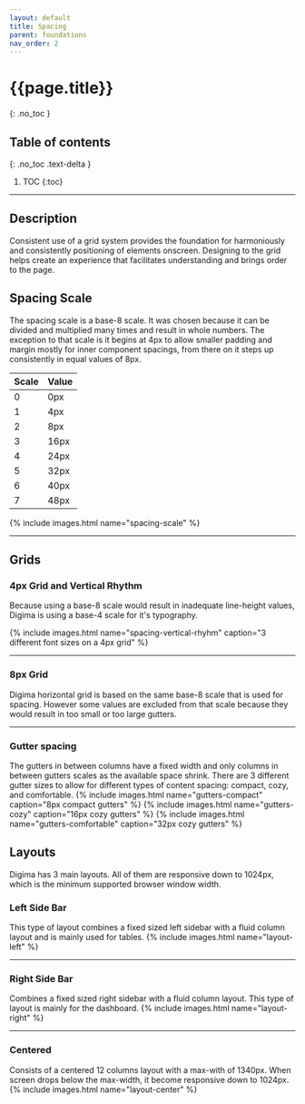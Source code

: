 ```yaml
---
layout: default
title: Spacing
parent: foundations
nav_order: 2
---
```


# {{page.title}}
{: .no_toc }

## Table of contents
{: .no_toc .text-delta }

1. TOC
{:toc}

---

## Description

Consistent use of a grid system provides the foundation for harmoniously and consistently positioning of elements onscreen. Designing to the grid helps create an experience that facilitates understanding and brings order to the page.


## Spacing Scale

The spacing scale is a base-8 scale. It was chosen because it can be divided and multiplied many times and result in whole numbers. The exception to that scale is it begins at 4px to allow smaller padding and margin mostly for inner component spacings, from there on it steps up consistently in equal values of 8px.

| Scale  | Value  |
|:-------|:-------|
| 0      | 0px    |
| 1      | 4px    |
| 2      | 8px    |
| 3      | 16px   |
| 4      | 24px   |
| 5      | 32px   |
| 6      | 40px   |
| 7      | 48px   |

{% include images.html name="spacing-scale" %}


---

## Grids

### 4px Grid and Vertical Rhythm

Because using a base-8 scale would result in inadequate line-height values, Digima is using a base-4 scale for it's typography.

{% include images.html name="spacing-vertical-rhyhm" caption="3 different font sizes on a 4px grid" %}

---

### 8px Grid

Digima horizontal grid is based on the same base-8 scale that is used for spacing. However some values are excluded from that scale because they would result in too small or too large gutters.

---

### Gutter spacing

The gutters in between columns have a fixed width and only columns in between gutters scales as the available space shrink. There are 3 different gutter sizes to allow for different types of content spacing: compact, cozy, and comfortable.
{% include images.html name="gutters-compact" caption="8px compact gutters" %}
{% include images.html name="gutters-cozy" caption="16px cozy gutters" %}
{% include images.html name="gutters-comfortable" caption="32px cozy gutters" %}

## Layouts

Digima has 3 main layouts. All of them are responsive down to 1024px, which is the minimum supported browser window width.


### Left Side Bar

This type of layout combines a fixed sized left sidebar with a fluid column layout and is mainly used for tables.
{% include images.html name="layout-left" %}

---

### Right Side Bar

Combines a fixed sized right sidebar with a fluid column layout. This type of layout is mainly for the dashboard.
{% include images.html name="layout-right" %}

---

### Centered

Consists of a centered 12 columns layout with a max-with of 1340px. When screen drops below the max-width, it become responsive down to 1024px.
{% include images.html name="layout-center" %}  
